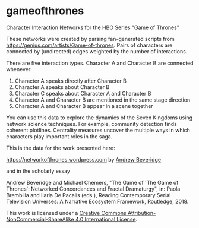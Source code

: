 # gameofthrones
Character Interaction Networks for the HBO Series "Game of Thrones"

These networks were created by parsing fan-generated scripts from https://genius.com/artists/Game-of-thrones.
Pairs of characters are connected by (undirected) edges weighted by the number of interactions.

There are five interaction types. Character A and Character B are connected whenever:
1. Character A speaks directly after Character B
2. Character A speaks about Character B
3. Character C speaks about Character A and Character B
4. Character A and Character B are mentioned in the same stage direction
5. Character A and Character B appear in a scene together

You can use this data to explore the dynamics of the Seven Kingdoms using network science techniques. For example,
community detection finds coherent plotlines. Centrality measures uncover the multiple ways in which characters play
important roles in the saga.

This is the data for the work presented here:

https://networkofthrones.wordpress.com by [Andrew Beveridge](https://twitter.com/mathbeveridge)

and in the scholarly essay

Andrew Beveridge and Michael Chemers, "The Game of 'The Game of Thrones': Networked Concordances and Fractal Dramaturgy",
in: Paola Brembilla and Ilaria De Pacalis (eds.), Reading Contemporary Serial Television Universes: A Narrative
Ecosystem Framework, Routledge, 2018.

This work is licensed under a [Creative Commons Attribution-NonCommercial-ShareAlike 4.0 International License](https://creativecommons.org/licenses/by-nc-sa/4.0/). 
